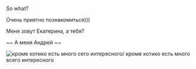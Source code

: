So what?

Очень приятно познакомиться)))

Меня зовут Екатерина, а тебя?

~~ А меня Андрей ~~

![кроме котико есть много сего интересного](https://funart.pro/uploads/posts/2021-03/1617051856_43-p-oboi-gornoe-ozero-45.jpg)/ кроме котико есть много всего интересного






